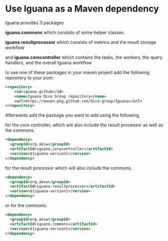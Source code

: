# Use Iguana as a Maven dependency

Iguana provides 3 packages

**iguana.commons** which consists of some helper classes.

**iguana.resultprocessor** which consists of metrics and the result storage workflow

and **iguana.corecontroller** which contains the tasks, the workers, the query handlers, and the overall Iguana workflow

to use one of these packages in your maven project add the following repository to your pom:

```xml
<repository>
	<id>iguana-github</id>
	<name>Iguana Dice Group repository</name>
	<url>https://maven.pkg.github.com/dice-group/Iguana</url>
</repository>
```

Afterwards add the package you want to add using the following, 

for the core controller, which will also include the result processor as well as the commons.

```xml
<dependency>
  <groupId>org.aksw</groupId>
  <artifactId>iguana.corecontroller</artifactId>
  <version>${iguana-version}</version>
</dependency> 
```

for the result processor which will also include the commons. 

```xml
<dependency>
  <groupId>org.aksw</groupId>
  <artifactId>iguana.resultprocessor</artifactId>
  <version>${iguana-version}</version>
</dependency> 
```

or for the commons.

```xml
<dependency>
  <groupId>org.aksw</groupId>
  <artifactId>iguana.commons</artifactId>
  <version>${iguana-version}</version>
</dependency> 
```
